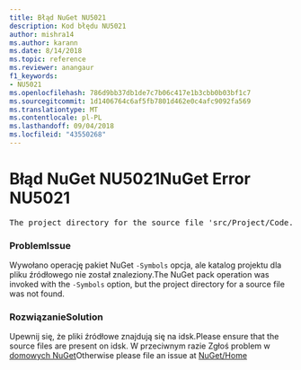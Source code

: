 ```yaml
---
title: Błąd NuGet NU5021
description: Kod błędu NU5021
author: mishra14
ms.author: karann
ms.date: 8/14/2018
ms.topic: reference
ms.reviewer: anangaur
f1_keywords:
- NU5021
ms.openlocfilehash: 786d9bb37db1de7c7b06c417e1b3cbb0b03bf1c7
ms.sourcegitcommit: 1d1406764c6af5fb7801d462e0c4afc9092fa569
ms.translationtype: MT
ms.contentlocale: pl-PL
ms.lasthandoff: 09/04/2018
ms.locfileid: "43550268"
---
```

# <a name="nuget-error-nu5021"></a><span data-ttu-id="c67e0-103">Błąd NuGet NU5021</span><span class="sxs-lookup"><span data-stu-id="c67e0-103">NuGet Error NU5021</span></span>
<pre>The project directory for the source file 'src/Project/Code.cs' could not be found.</pre>

### <a name="issue"></a><span data-ttu-id="c67e0-104">Problem</span><span class="sxs-lookup"><span data-stu-id="c67e0-104">Issue</span></span>

<span data-ttu-id="c67e0-105">Wywołano operację pakiet NuGet `-Symbols` opcja, ale katalog projektu dla pliku źródłowego nie został znaleziony.</span><span class="sxs-lookup"><span data-stu-id="c67e0-105">The NuGet pack operation was invoked with the `-Symbols` option, but the project directory for a source file was not found.</span></span>


### <a name="solution"></a><span data-ttu-id="c67e0-106">Rozwiązanie</span><span class="sxs-lookup"><span data-stu-id="c67e0-106">Solution</span></span>

<span data-ttu-id="c67e0-107">Upewnij się, że pliki źródłowe znajdują się na idsk.</span><span class="sxs-lookup"><span data-stu-id="c67e0-107">Please ensure that the source files are present on idsk.</span></span> <span data-ttu-id="c67e0-108">W przeciwnym razie Zgłoś problem w [domowych NuGet](https://github.com/NuGet/Home/issues)</span><span class="sxs-lookup"><span data-stu-id="c67e0-108">Otherwise please file an issue at [NuGet/Home](https://github.com/NuGet/Home/issues)</span></span>

